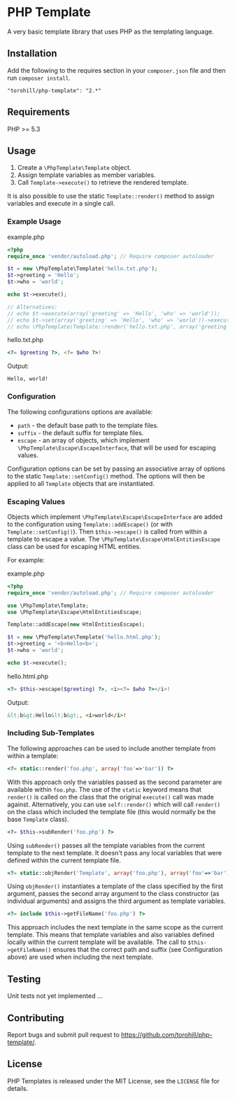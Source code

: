# PHP Template

A very basic template library that uses PHP as the templating language.


## Installation

Add the following to the requires section in your `composer.json` file and then run `composer install`.

```
"torohill/php-template": "2.*"
```


## Requirements

PHP >= 5.3


## Usage

1. Create a `\PhpTemplate\Template` object.
1. Assign template variables as member variables.
1. Call `Template->execute()` to retrieve the rendered template.

It is also possible to use the static `Template::render()` method to assign variables and execute in a single call.

###  Example Usage

example.php

```php
<?php
require_once 'vendor/autoload.php'; // Require composer autoloader

$t = new \PhpTemplate\Template('hello.txt.php');
$t->greeting = 'Hello';
$t->who = 'world';

echo $t->execute();

// Alternatives:
// echo $t->execute(array('greeting' => 'Hello', 'who' => 'world'));
// echo $t->set(array('greeting' => 'Hello', 'who' => 'world'))->execute();
// echo \PhpTemplate\Template::render('hello.txt.php', array('greeting' => 'Hello', 'who' => 'world'));
```

hello.txt.php

```php
<?= $greeting ?>, <?= $who ?>!
```

Output:

```
Hello, world!
```

### Configuration

The following configurations options are available:

* `path` - the default base path to the template files.
* `suffix` - the default suffix for template files.
* `escape` - an array of objects, which implement `\PhpTemplate\Escape\EscapeInterface`, that will be used for escaping values.

Configuration options can be set by passing an associative array of options to the static `Template::setConfig()` method. The options will then be applied to all `Template` objects that are instantiated.

### Escaping Values

Objects which implement `\PhpTemplate\Escape\EscapeInterface` are added to the configuration using `Template::addEscape()` (or with `Template::setConfig()`). Then `$this->escape()` is called from within a template to escape a value. The `\PhpTemplate\Escape\HtmlEntitiesEscape` class can be used for escaping HTML entities.

For example:

example.php

```php
<?php
require_once 'vendor/autoload.php'; // Require composer autoloader

use \PhpTemplate\Template;
use \PhpTemplate\Escape\HtmlEntitiesEscape;

Template::addEscape(new HtmlEntitiesEscape);

$t = new \PhpTemplate\Template('hello.html.php');
$t->greeting = '<b>Hello<b>';
$t->who = 'world';

echo $t->execute();
```

hello.html.php

```php
<?= $this->escape($greeting) ?>, <i><?= $who ?></i>!
```

Output:

```html
&lt;b&gt;Hello&lt;b&gt;, <i>world</i>!
```

### Including Sub-Templates

The following approaches can be used to include another template from within a template:

```php
<?= static::render('foo.php', array('foo'=>'bar')) ?>
```

With this approach only the variables passed as the second parameter are available within `foo.php`. The use of the `static` keyword means that `render()` is called on the class that the original `execute()` call was made against. Alternatively, you can use `self::render()` which will call `render()` on the class which included the template file (this would normally be the base `Template` class).

```php
<?= $this->subRender('foo.php') ?>
```

Using `subRender()` passes all the template variables from the current template to the next template. It doesn't pass any local variables that were defined within the current template file.

```php
<?= static::objRender('Template', array('foo.php'), array('foo'=>'bar')) ?>
```

Using `objRender()` instantiates a template of the class specified by the first argument, passes the second array argument to the class constructor (as individual arguments) and assigns the third argument as template variables.

```php
<?= include $this->getFileName('foo.php') ?>
```

This approach includes the next template in the same scope as the current template. This means that template variables and also variables defined locally within the current template will be available. The call to `$this->getFileName()` ensures that the correct path and suffix (see Configuration above) are used when including the next template.


## Testing

Unit tests not yet implemented ...


## Contributing

Report bugs and submit pull request to <https://github.com/torohill/php-template/>.


## License

PHP Templates is released under the MIT License, see the `LICENSE` file for details.
